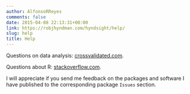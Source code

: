 ```yaml
---
author: AlfonsoRReyes
comments: false
date: 2015-04-08 22:13:31+00:00
link: https://robjhyndman.com/hyndsight/help/
slug: help
title: Help
---
```



Questions on data analysis: [crossvalidated.com](http://crossvalidated.com).

Questions about R: [stackoverflow.com](http://stackoverflow.com).

I will appreciate if you send me feedback on the packages and software I have published to the corresponding package `Issues` section.